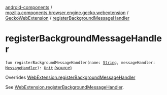 [android-components](../../index.md) / [mozilla.components.browser.engine.gecko.webextension](../index.md) / [GeckoWebExtension](index.md) / [registerBackgroundMessageHandler](./register-background-message-handler.md)

# registerBackgroundMessageHandler

`fun registerBackgroundMessageHandler(name: `[`String`](https://kotlinlang.org/api/latest/jvm/stdlib/kotlin/-string/index.html)`, messageHandler: `[`MessageHandler`](../../mozilla.components.concept.engine.webextension/-message-handler/index.md)`): `[`Unit`](https://kotlinlang.org/api/latest/jvm/stdlib/kotlin/-unit/index.html) [(source)](https://github.com/mozilla-mobile/android-components/blob/master/components/browser/engine-gecko-beta/src/main/java/mozilla/components/browser/engine/gecko/webextension/GeckoWebExtension.kt#L52)

Overrides [WebExtension.registerBackgroundMessageHandler](../../mozilla.components.concept.engine.webextension/-web-extension/register-background-message-handler.md)

See [WebExtension.registerBackgroundMessageHandler](../../mozilla.components.concept.engine.webextension/-web-extension/register-background-message-handler.md).

